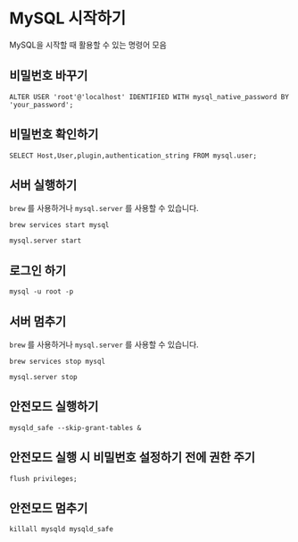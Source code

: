 # MySQL 시작하기

MySQL을 시작할 때 활용할 수 있는 명령어 모음

## 비밀번호 바꾸기

```
ALTER USER 'root'@'localhost' IDENTIFIED WITH mysql_native_password BY 'your_password';
```

## 비밀번호 확인하기

```
SELECT Host,User,plugin,authentication_string FROM mysql.user;
```
## 서버 실행하기

```brew``` 를 사용하거나 ```mysql.server``` 를 사용할 수 있습니다.

```
brew services start mysql
```
```
mysql.server start
```

## 로그인 하기

```
mysql -u root -p
```

## 서버 멈추기

```brew``` 를 사용하거나 ```mysql.server``` 를 사용할 수 있습니다.

```
brew services stop mysql
```
```
mysql.server stop
```

## 안전모드 실행하기

```
mysqld_safe --skip-grant-tables &
```

## 안전모드 실행 시 비밀번호 설정하기 전에 권한 주기

```
flush privileges;
```

## 안전모드 멈추기

```
killall mysqld mysqld_safe
```